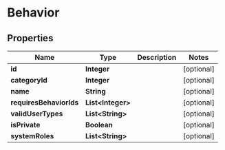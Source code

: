 
# Behavior

## Properties
Name | Type | Description | Notes
------------ | ------------- | ------------- | -------------
**id** | **Integer** |  |  [optional]
**categoryId** | **Integer** |  |  [optional]
**name** | **String** |  |  [optional]
**requiresBehaviorIds** | **List&lt;Integer&gt;** |  |  [optional]
**validUserTypes** | **List&lt;String&gt;** |  |  [optional]
**isPrivate** | **Boolean** |  |  [optional]
**systemRoles** | **List&lt;String&gt;** |  |  [optional]



